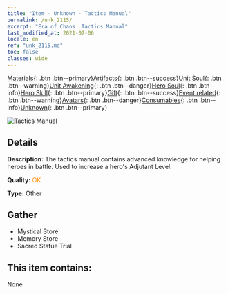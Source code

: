 ```yaml
---
title: "Item - Unknown - Tactics Manual"
permalink: /unk_2115/
excerpt: "Era of Chaos  Tactics Manual"
last_modified_at: 2021-07-06
locale: en
ref: "unk_2115.md"
toc: false
classes: wide
---
```

 [Materials](/Items/){: .btn .btn--primary}[Artifacts](/Items/Artifacts/){: .btn .btn--success}[Unit Soul](/Items/UnitSoul/){: .btn .btn--warning}[Unit Awakening](/Items/UnitAwakening/){: .btn .btn--danger}[Hero Soul](/Items/HeroSoul/){: .btn .btn--info}[Hero Skill](/Items/HeroSkill/){: .btn .btn--primary}[Gift](/Items/Gift/){: .btn .btn--success}[Event related](/Items/Events/){: .btn .btn--warning}[Avatars](/Items/Avatars/){: .btn .btn--danger}[Consumables](/Items/Consumables/){: .btn .btn--info}[Unknown](/Items/Unknown/){: .btn .btn--primary}

 ![Tactics Manual](/images/t/i_994013.png)

## Details
 **Description:** The tactics manual contains advanced knowledge for helping heroes in battle. Used to increase a hero's Adjutant Level.

 **Quality:** <span style="color: #FF8C00">OK</span>

 **Type:** Other

## Gather

*    Mystical Store 
*    Memory Store 
*    Sacred Statue Trial 

## This item contains:

  None

